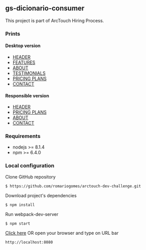 gs-dicionario-consumer
------
This project is part of ArcTouch Hiring Process.

### Prints

#### Desktop version

- [HEADER](https://github.com/romariogomes/arctouch-dev-challenge/blob/20181118_PULL_REQUEST_ROMARIO/assets/images/prints/desktop_view_header.png)
- [FEATURES](https://github.com/romariogomes/arctouch-dev-challenge/blob/20181118_PULL_REQUEST_ROMARIO/assets/images/prints/desktop_view_features.png)
- [ABOUT](https://github.com/romariogomes/arctouch-dev-challenge/blob/20181118_PULL_REQUEST_ROMARIO/assets/images/prints/desktop_view_about.png)
- [TESTIMONIALS](https://github.com/romariogomes/arctouch-dev-challenge/blob/20181118_PULL_REQUEST_ROMARIO/assets/images/prints/desktop_view_testimonials.png)
- [PRICING PLANS](https://github.com/romariogomes/arctouch-dev-challenge/blob/20181118_PULL_REQUEST_ROMARIO/assets/images/prints/desktop_view_pricing_plans.png)
- [CONTACT](https://github.com/romariogomes/arctouch-dev-challenge/blob/20181118_PULL_REQUEST_ROMARIO/assets/images/prints/desktop_view_contact_footer.png)

#### Responsible version

- [HEADER](https://github.com/romariogomes/arctouch-dev-challenge/blob/20181118_PULL_REQUEST_ROMARIO/assets/images/prints/mobile_view_header.png)
- [PRICING PLANS](https://github.com/romariogomes/arctouch-dev-challenge/blob/20181118_PULL_REQUEST_ROMARIO/assets/images/prints/mobile_view_pricing_plans.png)
- [ABOUT](https://github.com/romariogomes/arctouch-dev-challenge/blob/20181118_PULL_REQUEST_ROMARIO/assets/images/prints/mobile_view_about.png)
- [CONTACT](https://github.com/romariogomes/arctouch-dev-challenge/blob/20181118_PULL_REQUEST_ROMARIO/assets/images/prints/mobile_view_contact_footer.png)

### Requirements
	
- nodejs >= 8.1.4
- npm >= 6.4.0

### Local configuration
	
Clone GitHub repository
	
	$ https://github.com/romariogomes/arctouch-dev-challenge.git

Download project's dependencies
	
	$ npm install

Run webpack-dev-server
	
	$ npm start

[Click here](http://localhost:8080) OR open your browser and type on URL bar 

	http://localhost:8080